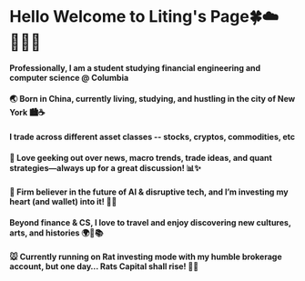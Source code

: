 # Hello Welcome to Liting's Page🍀☁️👩‍💻💕
#### Professionally, I am a student studying financial engineering and computer science @ Columbia 
#### 🌏 Born in China, currently living, studying, and hustling in the city of New York 🏙️☕
#### I trade across different asset classes -- stocks, cryptos, commodities, etc 
#### 📰 Love geeking out over news, macro trends, trade ideas, and quant strategies—always up for a great discussion! 📊✨
#### 🤖 Firm believer in the future of AI & disruptive tech, and I’m investing my heart (and wallet) into it! 🔮💡
#### Beyond finance & CS, I love to travel and enjoy discovering new cultures, arts, and histories  🌍🎨📚
#### 🐭 Currently running on Rat investing mode with my humble brokerage account, but one day… Rats Capital shall rise! 🏦🚀
